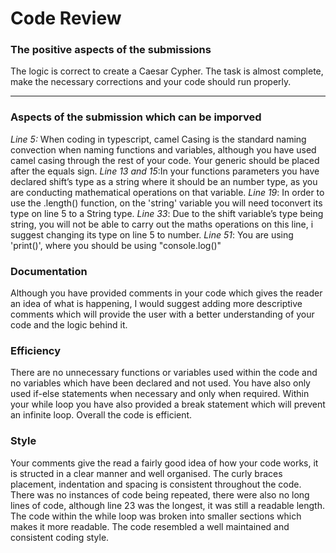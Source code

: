 # Code Review


### The positive aspects of the submissions
The logic is correct to create a Caesar  Cypher. The task is almost complete, make the necessary corrections and your code should run properly.

---


### Aspects of the submission which can be imporved
_Line 5:_
When coding in typescript, camel Casing is the standard naming convection
when naming functions and variables, although you have used camel casing 
through the rest of your code. Your generic <T> should be placed after the equals sign.
_Line 13 and 15_:In your functions parameters you have declared shift’s type as a string where 
it should be an number type, as you are conducting mathematical operations on that variable.
_Line 19_:
In order to use the .length() function, on the 'string' variable you will need toconvert its type on line 5 to a String type.
_Line 33_:
Due to the shift variable’s type being string, you will not be able to carry out the
maths operations on this line, i suggest changing its type on line 5 to number.
_Line 51_:
You are using 'print()', where you should be using "console.log()"


### Documentation
Although you have provided comments in your code which gives the reader an idea of what is happening, I would suggest adding more descriptive comments which will provide the user with a better understanding of your code and the logic behind it.

### Efficiency 
There are no unnecessary functions or variables used within the code and no variables which have been declared and not used. You have also only used if-else statements when necessary and only when required. Within your while loop you have also provided a break statement which will prevent an infinite loop. Overall the code is efficient. 

### Style
Your comments give the read a fairly good idea of how your code works, it is  structed in a clear manner and well organised. The curly braces placement, indentation and spacing is consistent throughout the code. There was no instances of code being repeated, there were also no long lines of code, although line 23 was the longest, it was still a readable length. The code within the while loop was broken into smaller sections which makes it more readable. The code resembled a well maintained and consistent coding style.



